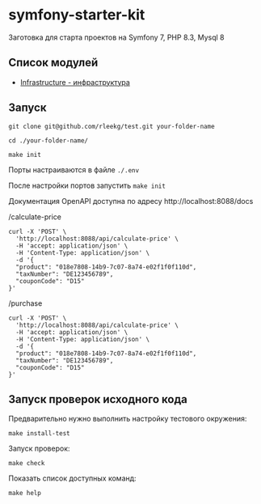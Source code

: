 # symfony-starter-kit

Заготовка для старта проектов на Symfony 7, PHP 8.3, Mysql 8

## Список модулей

- [Infrastructure - инфраструктура](backend/src/Infrastructure/README.md)

## Запуск

```shell
git clone git@github.com/rleekg/test.git your-folder-name

cd ./your-folder-name/

make init

```

Порты настраиваются в файле `./.env`

После настройки портов запустить `make init`

Документация OpenAPI доступна по адресу http://localhost:8088/docs

/calculate-price
```
curl -X 'POST' \
  'http://localhost:8088/api/calculate-price' \
  -H 'accept: application/json' \
  -H 'Content-Type: application/json' \
  -d '{
  "product": "018e7808-14b9-7c07-8a74-e02f1f0f110d",
  "taxNumber": "DE123456789",
  "couponCode": "D15"
}'
```

/purchase
```
curl -X 'POST' \
  'http://localhost:8088/api/calculate-price' \
  -H 'accept: application/json' \
  -H 'Content-Type: application/json' \
  -d '{
  "product": "018e7808-14b9-7c07-8a74-e02f1f0f110d",
  "taxNumber": "DE123456789",
  "couponCode": "D15"
}'
```

## Запуск проверок исходного кода

Предварительно нужно выполнить настройку тестового окружения:
```shell
make install-test
```
Запуск проверок:
```shell
make check
```
Показать список доступных команд:
```shell
make help
```
